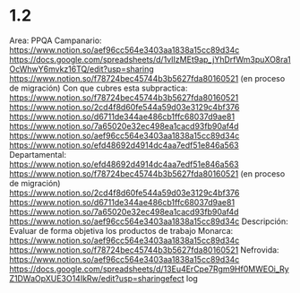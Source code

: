 # 1.2

Area: PPQA
Campanario: 
https://www.notion.so/aef96cc564e3403aa1838a15cc89d34c 
https://docs.google.com/spreadsheets/d/1vIIzMEt9ap_jYhDrfWm3puXO8ra1OcWhwY6mvkz16TQ/edit?usp=sharing
https://www.notion.so/f78724bec45744b3b5627fda80160521 (en proceso de migración)
Con que cubres esta subpractica: https://www.notion.so/f78724bec45744b3b5627fda80160521 
https://www.notion.so/2cd4f8d60fe544a59d03e3129c4bf376 
https://www.notion.so/d6711de344ae486cb1ffc68037d9ae81 
https://www.notion.so/7a65020e32ec498ea1cacd93fb90af4d 
https://www.notion.so/aef96cc564e3403aa1838a15cc89d34c 
https://www.notion.so/efd48692d4914dc4aa7edf51e846a563 
Departamental: https://www.notion.so/efd48692d4914dc4aa7edf51e846a563 
https://www.notion.so/f78724bec45744b3b5627fda80160521 (en proceso de migración)
https://www.notion.so/2cd4f8d60fe544a59d03e3129c4bf376 
https://www.notion.so/d6711de344ae486cb1ffc68037d9ae81 
https://www.notion.so/7a65020e32ec498ea1cacd93fb90af4d 
https://www.notion.so/aef96cc564e3403aa1838a15cc89d34c 
Descripción: Evaluar de forma objetiva los productos de trabajo
Monarca: 
https://www.notion.so/aef96cc564e3403aa1838a15cc89d34c 
https://www.notion.so/f78724bec45744b3b5627fda80160521 
Nefrovida: 
https://www.notion.so/aef96cc564e3403aa1838a15cc89d34c 
https://docs.google.com/spreadsheets/d/13Eu4ErCpe7Rgm9Hf0MWEOi_RyZ1DWaOpXUE3O14IkRw/edit?usp=sharingefect log